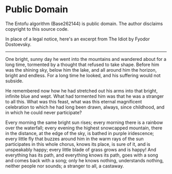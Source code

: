 # Public Domain

The Entofu algorithm (Base262144) is public domain. The author disclaims copyright to this source code.

In place of a legal notice, here's an excerpt from The Idiot by Fyodor Dostoevsky.

---

One bright, sunny day he went into the mountains and wandered about for a long time, tormented by a thought that refused to take shape. Before him was the shining sky, below him the lake, and all around him the horizon, bright and endless. For a long time he looked, and his suffering would not subside.

He remembered now how he had stretched out his arms into that bright, infinite blue and wept. What had tormented him was that he was a stranger to all this. What was this feast, what was this eternal magnificent celebration to which he had long been drawn, always, since childhood, and in which he could never participate?

Every morning the same bright sun rises; every morning there is a rainbow over the waterfall; every evening the highest snowcapped mountain, there in the distance, at the edge of the sky, is bathed in purple iridescence; every little fly that buzzes around him in the warm rays of the sun participates in this whole chorus, knows its place, is sure of it, and is unspeakably happy; every little blade of grass grows and is happy! And everything has its path, and everything knows its path, goes with a song and comes back with a song; only he knows nothing, understands nothing, neither people nor sounds; a stranger to all, a castaway.
